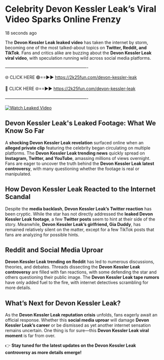# Celebrity Devon Kessler Leak’s Viral Video Sparks Online Frenzy

18 seconds ago

The **Devon Kessler Leak leaked video** has taken the internet by storm, becoming one of the most talked-about topics on **Twitter, Reddit, and TikTok**. Fans and critics alike are buzzing about the **Devon Kessler Leak viral video**, with speculation running wild across social media platforms.

———————————————————-

🌐 CLICK HERE 🟢==►► https://2k25fun.com/devon-kessler-leak

🔴 CLICK HERE 🌐==►► https://2k25fun.com/devon-kessler-leak

———————————————————-

[![Watch Leaked Video](https://miro.medium.com/v2/resize:fit:828/format:webp/1*cilzJN44JGOrTw9NJCrNHA.gif "Watch Leaked Video")](https://2k25fun.com/devon-kessler-leak)

## **Devon Kessler Leak's Leaked Footage: What We Know So Far**  
A **shocking Devon Kessler Leak revelation** surfaced online when an **alleged private clip** featuring the celebrity began circulating on multiple platforms. The **Devon Kessler Leak trending news** quickly spread on **Instagram, Twitter, and YouTube**, amassing millions of views overnight. Fans are eager to uncover the truth behind the **Devon Kessler Leak latest controversy**, with many questioning whether the footage is real or manipulated.  

## **How Devon Kessler Leak Reacted to the Internet Scandal**  
Despite the **media backlash**, **Devon Kessler Leak’s Twitter reaction** has been cryptic. While the star has not directly addressed the **leaked Devon Kessler Leak footage**, a few **Twitter posts** seem to hint at their side of the story. Meanwhile, **Devon Kessler Leak’s girlfriend, Gia Duddy**, has remained relatively silent on the matter, except for a few TikTok posts that fans are analyzing for possible hints.  

## **Reddit and Social Media Uproar**  
**Devon Kessler Leak trending on Reddit** has led to numerous discussions, theories, and debates. Threads dissecting the **Devon Kessler Leak controversy** are filled with fan reactions, with some defending the star and others questioning their public image. The **Devon Kessler Leak tape rumors** have only added fuel to the fire, with internet detectives scrambling for more details.  

## **What’s Next for Devon Kessler Leak?**  
As the **Devon Kessler Leak reputation crisis** unfolds, fans eagerly await an official response. Whether this **social media uproar** will damage **Devon Kessler Leak’s career** or be dismissed as yet another internet sensation remains uncertain. One thing is for sure—this **Devon Kessler Leak viral moment** is far from over.  

👉 **Stay tuned for the latest updates on the Devon Kessler Leak controversy as more details emerge!**  